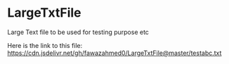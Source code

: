 # LargeTxtFile
 Large Text file to be used for testing purpose etc
 
 Here is the link to this file:  https://cdn.jsdelivr.net/gh/fawazahmed0/LargeTxtFile@master/testabc.txt


